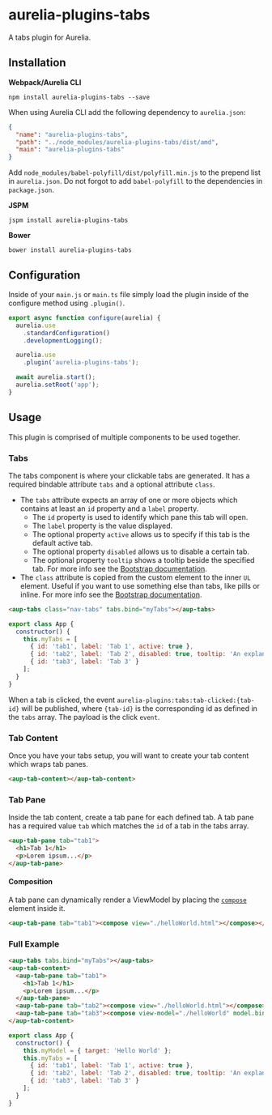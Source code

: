 # aurelia-plugins-tabs

A tabs plugin for Aurelia.

## Installation

**Webpack/Aurelia CLI**

```shell
npm install aurelia-plugins-tabs --save
```

When using Aurelia CLI add the following dependency to `aurelia.json`:

```json
{
  "name": "aurelia-plugins-tabs",
  "path": "../node_modules/aurelia-plugins-tabs/dist/amd",
  "main": "aurelia-plugins-tabs"
}
```

Add `node_modules/babel-polyfill/dist/polyfill.min.js` to the prepend list in `aurelia.json`. Do not forgot to add `babel-polyfill` to the dependencies in `package.json`.

**JSPM**

```shell
jspm install aurelia-plugins-tabs
```

**Bower**

```shell
bower install aurelia-plugins-tabs
```

## Configuration

Inside of your `main.js` or `main.ts` file simply load the plugin inside of the configure method using `.plugin()`.

```javascript
export async function configure(aurelia) {
  aurelia.use
    .standardConfiguration()
    .developmentLogging();

  aurelia.use
    .plugin('aurelia-plugins-tabs');

  await aurelia.start();
  aurelia.setRoot('app');
}
```

## Usage

This plugin is comprised of multiple components to be used together.

### Tabs

The tabs component is where your clickable tabs are generated. It has a required bindable attribute `tabs` and a optional attribute `class`.

* The `tabs` attribute expects an array of one or more objects which contains at least an `id` property and a `label` property.
  * The `id` property is used to identify which pane this tab will open.
  * The `label` property is the value displayed.
  * The optional property `active` allows us to specify if this tab is the default active tab.
  * The optional property `disabled` allows us to disable a certain tab.
  * The optional property `tooltip` shows a tooltip beside the specified tab. For more info see the [Bootstrap documentation](<https://getbootstrap.com/docs/4.1/components/tooltips/>).
* The `class` attribute is copied from the custom element to the inner `UL` element. Useful if you want to use something else than tabs, like pills or inline. For more info see the [Bootstrap documentation](<https://getbootstrap.com/docs/4.1/components/navs/>).

```html
<aup-tabs class="nav-tabs" tabs.bind="myTabs"></aup-tabs>
```

```javascript
export class App {
  constructor() {
    this.myTabs = [
      { id: 'tab1', label: 'Tab 1', active: true },
      { id: 'tab2', label: 'Tab 2', disabled: true, tooltip: 'An explanation why it\'s disabled!' },
      { id: 'tab3', label: 'Tab 3' }
    ];
  }
}
```

When a tab is clicked, the event `aurelia-plugins:tabs:tab-clicked:{tab-id}` will be published, where `{tab-id}` is the corresponding id as defined in the `tabs` array. The payload is the click `event`.

### Tab Content

Once you have your tabs setup, you will want to create your tab content which wraps tab panes.

```html
<aup-tab-content></aup-tab-content>
```

### Tab Pane

Inside the tab content, create a tab pane for each defined tab. A tab pane has a required value `tab` which matches the `id` of a tab in the tabs array.

```html
<aup-tab-pane tab="tab1">
  <h1>Tab 1</h1>
  <p>Lorem ipsum...</p>
</aup-tab-pane>
```

#### Composition

A tab pane can dynamically render a ViewModel by placing the [`compose`](<http://aurelia.io/hub.html#/doc/article/aurelia/templating/latest/templating-basics/4>) element inside it.

```html
<aup-tab-pane tab="tab1"><compose view="./helloWorld.html"></compose></aup-tab-pane>
```

### Full Example

```html
<aup-tabs tabs.bind="myTabs"></aup-tabs>
<aup-tab-content>
  <aup-tab-pane tab="tab1">
    <h1>Tab 1</h1>
    <p>Lorem ipsum...</p>
  </aup-tab-pane>
  <aup-tab-pane tab="tab2"><compose view="./helloWorld.html"></compose></aup-tab-pane>
  <aup-tab-pane tab="tab3"><compose view-model="./helloWorld" model.bind="myModel"></compose></aup-tab-pane>
</aup-tab-content>
```

```javascript
export class App {
  constructor() {
    this.myModel = { target: 'Hello World' };
    this.myTabs = [
      { id: 'tab1', label: 'Tab 1', active: true },
      { id: 'tab2', label: 'Tab 2', disabled: true, tooltip: 'An explanation why it\'s disabled!' },
      { id: 'tab3', label: 'Tab 3' }
    ];
  }
}
```